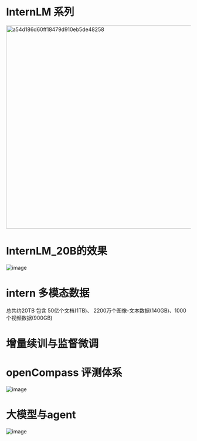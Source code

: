 # InternLM 系列

<img width="554" alt="a54d186d60ff18479d910eb5de48258" src="https://github.com/Juanting-Xu/InternLM_notes/assets/36044048/90214fe7-f4d8-4013-a70e-2cf8ff670587">



# InternLM_20B的效果

![image](https://github.com/Juanting-Xu/InternLM_notes/assets/36044048/38ab4b79-3293-40ff-b7c3-745f7c82f793)


# intern 多模态数据
总共约20TB
包含 50亿个文档(1TB)、 2200万个图像-文本数据(140GB)、1000个视频数据(900GB)


# 增量续训与监督微调

# openCompass 评测体系


![image](https://github.com/Juanting-Xu/InternLM_notes/assets/36044048/56726f60-6ada-4bd6-beb8-8d1b973a2931)

# 大模型与agent

![image](https://github.com/Juanting-Xu/InternLM_notes/assets/36044048/ca15eeb3-e6a3-441e-9472-d75bb4f5841e)





